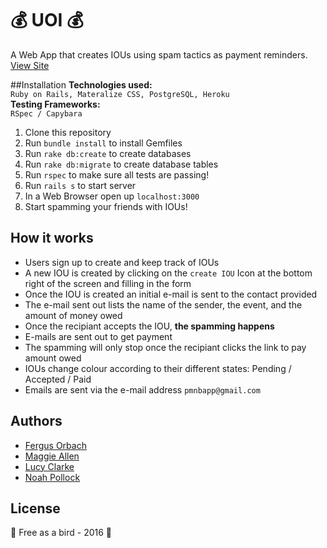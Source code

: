 :moneybag: UOI :moneybag:
======
A Web App that creates IOUs using spam tactics as payment reminders. [View Site](https://uoi.herokuapp.com/)

##Installation
**Technologies used:**
<br>
`Ruby on Rails, Materalize CSS, PostgreSQL, Heroku`
</br>
**Testing Frameworks:**
<br>
`RSpec / Capybara`

1. Clone this repository
2. Run `bundle install` to install Gemfiles
3. Run `rake db:create` to create databases
4. Run `rake db:migrate` to create database tables
5. Run `rspec` to make sure all tests are passing! 
5. Run `rails s` to start server
6. In a Web Browser open up `localhost:3000`
7. Start spamming your friends with IOUs!

## How it works
- Users sign up to create and keep track of IOUs 
- A new IOU is created by clicking on the `create IOU` Icon at the bottom right of the screen and filling in the form
- Once the IOU is created an initial e-mail is sent to the contact provided
- The e-mail sent out lists the name of the sender, the event, and the amount of money owed
- Once the recipiant accepts the IOU, **the spamming happens**
- E-mails are sent out to get payment
- The spamming will only stop once the recipiant clicks the link to pay amount owed
- IOUs change colour according to their different states: Pending / Accepted / Paid
- Emails are sent via the e-mail address `pmnbapp@gmail.com`

Authors
-------
 - [Fergus Orbach](https://github.com/gerauf)
 - [Maggie Allen](https://github.com/pixelandpage)
 - [Lucy Clarke](https://github.com/llcclarke)
 - [Noah Pollock](https//github.com/knowerlittle)

License
-------
:hatching_chick: Free as a bird - 2016 :hatched_chick:
